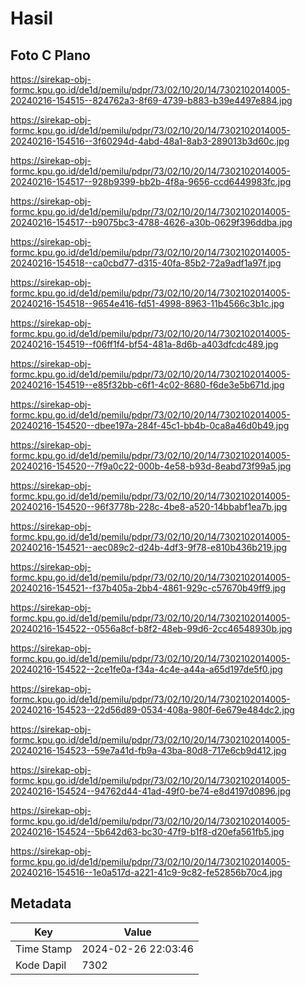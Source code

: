 # Hasil

## Foto C Plano

https://sirekap-obj-formc.kpu.go.id/de1d/pemilu/pdpr/73/02/10/20/14/7302102014005-20240216-154515--824762a3-8f69-4739-b883-b39e4497e884.jpg

https://sirekap-obj-formc.kpu.go.id/de1d/pemilu/pdpr/73/02/10/20/14/7302102014005-20240216-154516--3f60294d-4abd-48a1-8ab3-289013b3d60c.jpg

https://sirekap-obj-formc.kpu.go.id/de1d/pemilu/pdpr/73/02/10/20/14/7302102014005-20240216-154517--928b9399-bb2b-4f8a-9656-ccd6449983fc.jpg

https://sirekap-obj-formc.kpu.go.id/de1d/pemilu/pdpr/73/02/10/20/14/7302102014005-20240216-154517--b9075bc3-4788-4626-a30b-0629f396ddba.jpg

https://sirekap-obj-formc.kpu.go.id/de1d/pemilu/pdpr/73/02/10/20/14/7302102014005-20240216-154518--ca0cbd77-d315-40fa-85b2-72a9adf1a97f.jpg

https://sirekap-obj-formc.kpu.go.id/de1d/pemilu/pdpr/73/02/10/20/14/7302102014005-20240216-154518--9654e416-fd51-4998-8963-11b4566c3b1c.jpg

https://sirekap-obj-formc.kpu.go.id/de1d/pemilu/pdpr/73/02/10/20/14/7302102014005-20240216-154519--f06ff1f4-bf54-481a-8d6b-a403dfcdc489.jpg

https://sirekap-obj-formc.kpu.go.id/de1d/pemilu/pdpr/73/02/10/20/14/7302102014005-20240216-154519--e85f32bb-c6f1-4c02-8680-f6de3e5b671d.jpg

https://sirekap-obj-formc.kpu.go.id/de1d/pemilu/pdpr/73/02/10/20/14/7302102014005-20240216-154520--dbee197a-284f-45c1-bb4b-0ca8a46d0b49.jpg

https://sirekap-obj-formc.kpu.go.id/de1d/pemilu/pdpr/73/02/10/20/14/7302102014005-20240216-154520--7f9a0c22-000b-4e58-b93d-8eabd73f99a5.jpg

https://sirekap-obj-formc.kpu.go.id/de1d/pemilu/pdpr/73/02/10/20/14/7302102014005-20240216-154520--96f3778b-228c-4be8-a520-14bbabf1ea7b.jpg

https://sirekap-obj-formc.kpu.go.id/de1d/pemilu/pdpr/73/02/10/20/14/7302102014005-20240216-154521--aec089c2-d24b-4df3-9f78-e810b436b219.jpg

https://sirekap-obj-formc.kpu.go.id/de1d/pemilu/pdpr/73/02/10/20/14/7302102014005-20240216-154521--f37b405a-2bb4-4861-929c-c57670b49ff9.jpg

https://sirekap-obj-formc.kpu.go.id/de1d/pemilu/pdpr/73/02/10/20/14/7302102014005-20240216-154522--0556a8cf-b8f2-48eb-99d6-2cc46548930b.jpg

https://sirekap-obj-formc.kpu.go.id/de1d/pemilu/pdpr/73/02/10/20/14/7302102014005-20240216-154522--2ce1fe0a-f34a-4c4e-a44a-a65d197de5f0.jpg

https://sirekap-obj-formc.kpu.go.id/de1d/pemilu/pdpr/73/02/10/20/14/7302102014005-20240216-154523--22d56d89-0534-408a-980f-6e679e484dc2.jpg

https://sirekap-obj-formc.kpu.go.id/de1d/pemilu/pdpr/73/02/10/20/14/7302102014005-20240216-154523--59e7a41d-fb9a-43ba-80d8-717e6cb9d412.jpg

https://sirekap-obj-formc.kpu.go.id/de1d/pemilu/pdpr/73/02/10/20/14/7302102014005-20240216-154524--94762d44-41ad-49f0-be74-e8d4197d0896.jpg

https://sirekap-obj-formc.kpu.go.id/de1d/pemilu/pdpr/73/02/10/20/14/7302102014005-20240216-154524--5b642d63-bc30-47f9-b1f8-d20efa561fb5.jpg

https://sirekap-obj-formc.kpu.go.id/de1d/pemilu/pdpr/73/02/10/20/14/7302102014005-20240216-154516--1e0a517d-a221-41c9-9c82-fe52856b70c4.jpg


## Metadata

| Key        | Value               |
| ---------- | ------------------- |
| Time Stamp | 2024-02-26 22:03:46 |
| Kode Dapil | 7302                |



